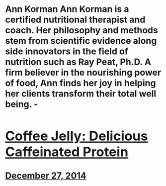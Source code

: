 # Ann Korman Ann Korman is a certified nutritional therapist and coach. Her philosophy and methods stem from scientific evidence along side innovators in the field of nutrition such as Ray Peat, Ph.D. A firm believer in the nourishing power of food, Ann finds her joy in helping her clients transform their total well being. - [<h2>Coffee Jelly: Delicious Caffeinated Protein</h2>December 27, 2014](https://ineedcoffee.com/coffee-jelly-delicious-caffeinated-protein/)